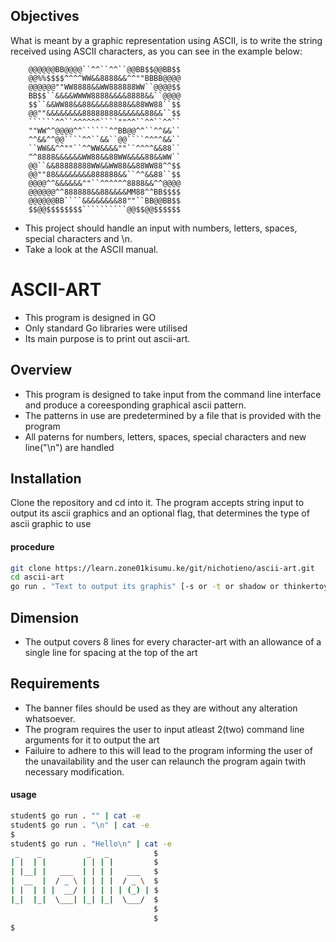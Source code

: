 ## Objectives
What is meant by a graphic representation using ASCII, is to write the string received using ASCII characters, as you can see in the example below:
```
    @@@@@@BB@@@@``^^``^^``@@BB$$@@BB$$
    @@%%$$$$^^^^WW&&8888&&^^""BBBB@@@@
    @@@@@@""WW8888&&WW888888WW``@@@@$$
    BB$$``&&&&WWWW8888&&&&8888&&``@@@@
    $$``&&WW88&&88&&&&8888&&88WW88``$$
    @@""&&&&&&&&88888888&&&&&&88&&``$$
    ``````^^``^^^^^^````""^^``^^``^^``
    ""WW^^@@@@^^``````^^BB@@^^``^^&&``
    ^^&&^^@@````^^``&&``@@````^^^^&&``
    ``WW&&^^""``^^WW&&&&""``^^^^&&88``
    ^^8888&&&&&&WW88&&88WW&&&&88&&WW``
    @@``&&88888888WW&&WW88&&88WW88^^$$
    @@""88&&&&&&&&888888&&``^^&&88``$$
    @@@@^^&&&&&&""``^^^^^^8888&&^^@@@@
    @@@@@@^^888888&&88&&&&MM88^^BB$$$$
    @@@@@@BB````&&&&&&&&88""``BB@@BB$$
    $$@@$$$$$$$$``````````@@$$@@$$$$$$
```

- This project should handle an input with numbers, letters, spaces, special characters and \n.
- Take a look at the ASCII manual.

# ASCII-ART
* This program is designed in GO
* Only standard Go libraries were utilised
* Its main purpose is to print out ascii-art.

## Overview
* This program is designed to take input from the command line interface and produce a coreesponding graphical ascii pattern.
* The patterns in use are predetermined by a file that is provided with the program
* All paterns for numbers, letters, spaces, special characters and new line("\n") are handled 

## Installation
Clone the repository and cd into it. The program accepts string input to output its ascii graphics and an optional flag, that determines the type of ascii graphic to use
#### procedure 
```bash
git clone https://learn.zone01kisumu.ke/git/nichotieno/ascii-art.git
cd ascii-art
go run . "Text to output its graphis" [-s or -t or shadow or thinkertoy]
```

## Dimension
* The output covers 8 lines for every character-art with an allowance of a single line for spacing at the top of the art

## Requirements
* The banner files should be used as they are without any alteration whatsoever.
* The program requires the user to input atleast 2(two) command line arguments for it to output the art
* Failuire to adhere to this will lead to the program informing the user of the unavailability and the user can relaunch the program again twith necessary modification.

#### usage
```bash
student$ go run . "" | cat -e
student$ go run . "\n" | cat -e
$
student$ go run . "Hello\n" | cat -e
 _    _          _   _          $
| |  | |        | | | |         $
| |__| |   ___  | | | |   ___   $
|  __  |  / _ \ | | | |  / _ \  $
| |  | | |  __/ | | | | | (_) | $
|_|  |_|  \___| |_| |_|  \___/  $
                                $
                                $
$
